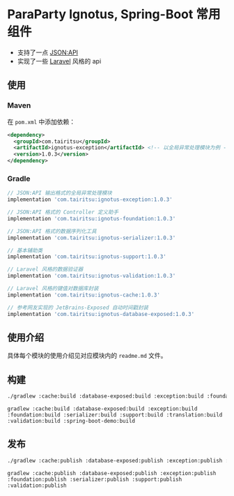 # ParaParty Ignotus, Spring-Boot 常用组件

- 支持了一点 [JSON:API](https://jsonapi.org/)
- 实现了一些 [Laravel](https://laravel.com/) 风格的 api

## 使用

### Maven
在 `pom.xml` 中添加依赖：
```xml
<dependency>
  <groupId>com.tairitsu</groupId>
  <artifactId>ignotus-exception</artifactId> <!-- 以全局异常处理模块为例 -->
  <version>1.0.3</version>
</dependency>
```

### Gradle
```groovy
// JSON:API 输出格式的全局异常处理模块
implementation 'com.tairitsu:ignotus-exception:1.0.3'

// JSON:API 格式的 Controller 定义助手
implementation 'com.tairitsu:ignotus-foundation:1.0.3'

// JSON:API 格式的数据序列化工具
implementation 'com.tairitsu:ignotus-serializer:1.0.3'

// 基本辅助类
implementation 'com.tairitsu:ignotus-support:1.0.3'

// Laravel 风格的数据验证器
implementation 'com.tairitsu:ignotus-validation:1.0.3'

// Laravel 风格的键值对数据库封装
implementation 'com.tairitsu:ignotus-cache:1.0.3'

// 参考网友实现的 JetBrains-Exposed 自动时间戳封装
implementation 'com.tairitsu:ignotus-database-exposed:1.0.3'
```

## 使用介绍

具体每个模块的使用介绍见对应模块内的 `readme.md` 文件。

## 构建
```bash
./gradlew :cache:build :database-exposed:build :exception:build :foundation:build :serializer:build :support:build :translation:build :validation:build :spring-boot-demo:build
```

```
gradlew :cache:build :database-exposed:build :exception:build :foundation:build :serializer:build :support:build :translation:build :validation:build :spring-boot-demo:build
```

## 发布
```bash
./gradlew :cache:publish :database-exposed:publish :exception:publish :foundation:publish :serializer:publish :support:publish :validation:publish
```

```
gradlew :cache:publish :database-exposed:publish :exception:publish :foundation:publish :serializer:publish :support:publish :validation:publish
```
